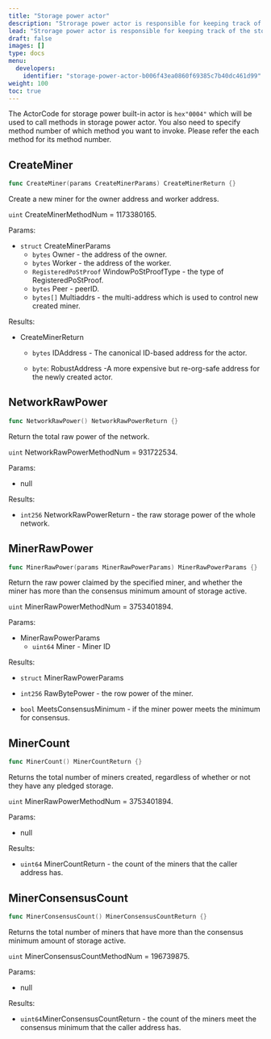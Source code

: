```yaml
---
title: "Storage power actor"
description: "Strorage power actor is responsible for keeping track of the storage power allocated at each storage miner."
lead: "Strorage power actor is responsible for keeping track of the storage power allocated at each storage miner."
draft: false
images: []
type: docs
menu:
  developers:
    identifier: "storage-power-actor-b006f43ea0860f69385c7b40dc461d99"
weight: 100
toc: true
---
```


The ActorCode for storage power built-in actor is `hex"0004"` which will be used to call methods in storage power actor. You also need to specify method number of which method you want to invoke. Please refer the each method for its method number.

## CreateMiner

```go
func CreateMiner(params CreateMinerParams) CreateMinerReturn {}
```

Create a new miner for the owner address and worker address.

`uint` CreateMinerMethodNum = 1173380165.

Params:

- `struct` CreateMinerParams
  - `bytes` Owner - the address of the owner.
  - `bytes` Worker - the address of the worker.
  - `RegisteredPoStProof` WindowPoStProofType - the type of RegisteredPoStProof.
  - `bytes` Peer - peerID.
  - `bytes[]` Multiaddrs - the multi-address which is used to control new created miner.

Results:

- CreateMinerReturn

  - `bytes` IDAddress - The canonical ID-based address for the actor.

  - `byte`: RobustAddress -A more expensive but re-org-safe address for the newly created actor.

## NetworkRawPower

```go
func NetworkRawPower() NetworkRawPowerReturn {}
```

Return the total raw power of the network.

`uint`  NetworkRawPowerMethodNum = 931722534.

Params:

- null

Results:

- `int256`  NetworkRawPowerReturn - the raw storage power of the whole network.

## MinerRawPower

```go
func MinerRawPower(params MinerRawPowerParams) MinerRawPowerParams {}
```

Return the raw power claimed by the specified miner, and whether the miner has more than the consensus minimum amount of storage active.

`uint` MinerRawPowerMethodNum = 3753401894.

Params:

- MinerRawPowerParams
  - `uint64` Miner - Miner ID

Results:

- `struct` MinerRawPowerParams
- `int256` RawBytePower - the row power of the miner.
  
- `bool` MeetsConsensusMinimum - if the miner power meets the minimum for consensus.

## MinerCount

```go
func MinerCount() MinerCountReturn {}
```

Returns the total number of miners created, regardless of whether or not they have any pledged storage.

`uint` MinerRawPowerMethodNum = 3753401894.

Params:

- null

Results:

- `uint64` MinerCountReturn - the count of the miners that the caller address has.

## MinerConsensusCount

```go
func MinerConsensusCount() MinerConsensusCountReturn {}
```

Returns the total number of miners that have more than the consensus minimum amount of storage active.

`uint`  MinerConsensusCountMethodNum = 196739875.

Params:

- null

Results:

- `uint64`MinerConsensusCountReturn - the count of the miners meet the consensus minimum that the caller address has.
